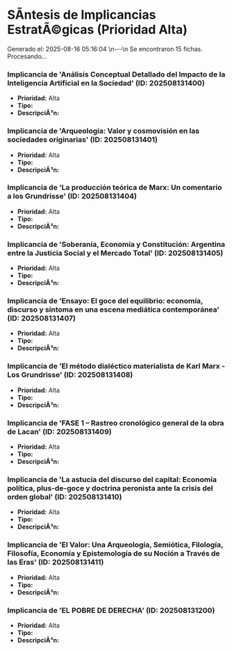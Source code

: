 # SÃ­ntesis de Implicancias EstratÃ©gicas (Prioridad Alta)

Generado el: 2025-08-16 05:16:04
\n---\n
Se encontraron 15 fichas. Procesando...
### Implicancia de 'Análisis Conceptual Detallado del Impacto de la Inteligencia Artificial en la Sociedad' (ID: 202508131400)
- **Prioridad:** Alta
- **Tipo:** 
- **DescripciÃ³n:** 

### Implicancia de 'Arqueología: Valor y cosmovisión en las sociedades originarias' (ID: 202508131401)
- **Prioridad:** Alta
- **Tipo:** 
- **DescripciÃ³n:** 

### Implicancia de 'La producción teórica de Marx: Un comentario a los Grundrisse' (ID: 202508131404)
- **Prioridad:** Alta
- **Tipo:** 
- **DescripciÃ³n:** 

### Implicancia de 'Soberanía, Economía y Constitución: Argentina entre la Justicia Social y el Mercado Total' (ID: 202508131405)
- **Prioridad:** Alta
- **Tipo:** 
- **DescripciÃ³n:** 

### Implicancia de 'Ensayo: El goce del equilibrio: economía, discurso y síntoma en una escena mediática contemporánea' (ID: 202508131407)
- **Prioridad:** Alta
- **Tipo:** 
- **DescripciÃ³n:** 

### Implicancia de 'El método dialéctico materialista de Karl Marx - Los Grundrisse' (ID: 202508131408)
- **Prioridad:** Alta
- **Tipo:** 
- **DescripciÃ³n:** 

### Implicancia de 'FASE 1 – Rastreo cronológico general de la obra de Lacan' (ID: 202508131409)
- **Prioridad:** Alta
- **Tipo:** 
- **DescripciÃ³n:** 

### Implicancia de 'La astucia del discurso del capital: Economía política, plus-de-goce y doctrina peronista ante la crisis del orden global' (ID: 202508131410)
- **Prioridad:** Alta
- **Tipo:** 
- **DescripciÃ³n:** 

### Implicancia de 'El Valor: Una Arqueología, Semiótica, Filología, Filosofía, Economía y Epistemología de su Noción a Través de las Eras' (ID: 202508131411)
- **Prioridad:** Alta
- **Tipo:** 
- **DescripciÃ³n:** 

### Implicancia de 'EL POBRE DE DERECHA' (ID: 202508131200)
- **Prioridad:** Alta
- **Tipo:** 
- **DescripciÃ³n:** 

